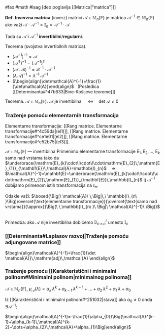 #fax #math #laag [deo poglavlja [[Matrica|"matrica"]]]
$\:$

**Def**. **Inverzna matrica** (inverz) matrici $\mathcal{A}\in\mathbb{M}_{n}(\mathbb{F})$ je matrica $\mathcal{A}^{-1}\in\mathbb{M}_{n}(\mathbb{F})$ ako važi $\mathcal{A}\cdot \mathcal{A}^{-1}=\mathbb{I}_{n}=\mathcal{A}^{-1}\cdot\mathcal{A}$

Tada su $\mathcal{A}$ i $\mathcal{A}^{-1}$ **invertibilni**/**regularni**.

Teorema (svojstva invertibilnih matrica).
- $\big(\mathcal{A}^{-1}\big)^{-1}=\mathcal{A}$
- $\big(\mathcal{A}^{\mathrm{T}}\big)^{-1}=\big(\mathcal{A}^{-1}\big)^{\mathrm{T}}$
- $\big(\mathcal{A}\cdot\mathcal{B}\big)^{-1}=\mathcal{B}^{-1}\cdot\mathcal{A}^{-1}$
- $\big(\lambda\,\mathcal{A}\big)^{-1}=\lambda^{-1}\,\mathcal{A}^{-1}$
- $\begin{align}\det\mathcal{A}^{-1}=\frac{1}{\det\mathcal{A}}\end{align}$ $\:$ (Posledica [[Determinanta#^47b633|Bine-Košijeve teoreme]])

Teorema. $\mathcal{A}\in \mathbb{M}_{n}(\mathbb{F})$.
$\mathcal{A}$ je invertibilna $\quad\Leftrightarrow\quad \det \mathcal{A}\ne 0$
### Traženje pomoću elementarnih transformacija
Elementarne transformacije: [[Rang matrice. Elementarne transformacije#^4c59da|(el1)]], [[Rang matrice. Elementarne transformacije#^ce1e01|(el2)]], [[Rang matrice. Elementarne transformacije#^e52b75|(el3)]].

$\mathcal{A}\in\mathbb{M}_{n}(\mathbb{F})$ — invertibilna
Primenimo elementarne transformacije $\mathrm{E}_{1},\,\mathrm{E}_{2},\,\dots,\,\mathrm{E}_{k}$ samo nad vrstama tako da $\underbrace{\mathrm{E}_{k}\cdot\!\cdot\!\cdot\mathrm{E}_{2}\,\mathrm{E}_{1}}_{\mathbf{E}}\,\mathcal{A}=\mathbb{I}_{n}$ $\ \ \:\Rightarrow\ \ \:$  $\mathcal{A}^{-1}=\mathbf{E}=\underbrace{\mathrm{E}_{k}\cdot\!\cdot\!\cdot\mathrm{E}_{2}\,\mathrm{E}_{1}}_{\mathbf{E}}\,\mathbb{I}_{n}$
tj $\mathcal{A}^{-1}$ dobijamo primenom istih transformacija na $\mathbb{I}_{n}$.

Odakle važi: $\boxed{\Big(\ \mathcal{A}\ \,\Big|\,\ \mathbb{I}_{n\ }\Big)\overset{\text{elementarne transformacije}}{\overset{\text{samo nad vrstama}}{\approx}}\Big(\ \,\mathbb{I}_{n\ }\ \Big|\ \mathcal{A}^{-1}\ \Big)}$
$\:$

Primedba: ako $\mathcal{A}$ nije invertibilna dobićemo $\mathbb{D}^{r}_{n\times n}$ umesto $\mathbb{I}_{n}$

### [[Determinanta#Laplasov razvoj|Traženje pomoću adjungovane matrice]]

$\begin{align}\mathcal{A}^{-1}=\frac{1}{\det \mathcal{A}}\,\mathrm{adj}\,\mathcal{A} \end{align}$
### Traženje pomoću [[Karakteristični i minimalni polinom#Minimalni polinom|minimalnog polinoma]]
$\mathcal{A}\in\mathbb{M}_{n}(\mathbb{F})$,
$\mu_{\mathcal{A}}(\lambda)=\alpha_{k}\,\lambda^{k}+\alpha_{k-1}\,\lambda^{k-1}+\dots+\alpha_{2}\,\lambda^{2}+\alpha_{1}\,\lambda+\alpha_{0}$

Iz [[Karakteristični i minimalni polinom#^251032|stava]] ako $\alpha_{0}\ne0$ onda $\exists \mathcal{A}^{-1}$:

$\begin{align}\mathcal{A}^{-1}=-\frac{1}{\alpha_{0}}\Big(\mathcal{A}^{k-1}+\alpha_{k-1}\,\mathcal{A}^{k-2}+\dots+\alpha_{2}\,\mathcal{A}+\alpha_{1}\Big)\end{align}$
